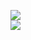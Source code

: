 [![](https://img.shields.io/badge/Made%20With-Github%20Spray-lightgrey.svg?style=for-the-badge&logo=github)](https://github.com/Annihil/github-spray#3310)  
[![](https://i.imgur.com/2DrTn0Z.gif)](https://github.com/Annihil/github-spray)